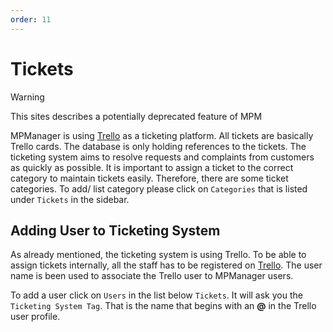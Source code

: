 ```yaml
---
order: 11
---
```


# Tickets

> [!WARNING]
> This sites describes a potentially deprecated feature of MPM

MPManager is using [Trello](https://trello.com>) as a ticketing
platform. All tickets are basically Trello cards. The database is only
holding references to the tickets. The ticketing system aims to resolve
requests and complaints from customers as quickly as possible. It is
important to assign a ticket to the correct category to maintain tickets
easily. Therefore, there are some ticket categories. To add/ list
category please click on `Categories` that is listed under `Tickets`
in the sidebar.

## Adding User to Ticketing System

As already mentioned, the ticketing system is using Trello. To be able
to assign tickets internally, all the staff has to be registered on
[Trello](https://trello.com>). The user name is been used to associate
the Trello user to MPManager users.

To add a user click on `Users` in the list below `Tickets`. It will
ask you the `Ticketing System Tag`. That is the name that begins with
an **@** in the Trello user profile.
